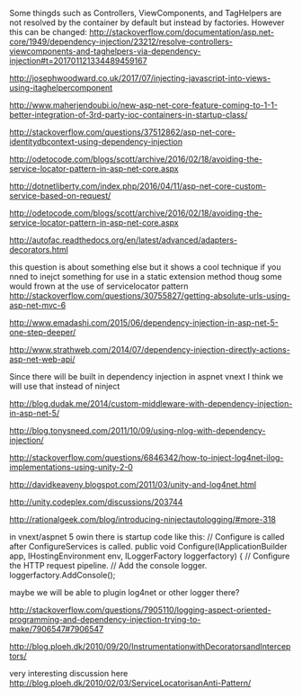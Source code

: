 
Some thingds such as Controllers, ViewComponents, and TagHelpers are not resolved by the container by default but instead by factories.
However this can be changed:
http://stackoverflow.com/documentation/asp.net-core/1949/dependency-injection/23212/resolve-controllers-viewcomponents-and-taghelpers-via-dependency-injection#t=201701121334489459167

http://josephwoodward.co.uk/2017/07/injecting-javascript-into-views-using-itaghelpercomponent

http://www.maherjendoubi.io/new-asp-net-core-feature-coming-to-1-1-better-integration-of-3rd-party-ioc-containers-in-startup-class/

http://stackoverflow.com/questions/37512862/asp-net-core-identitydbcontext-using-dependency-injection

http://odetocode.com/blogs/scott/archive/2016/02/18/avoiding-the-service-locator-pattern-in-asp-net-core.aspx

http://dotnetliberty.com/index.php/2016/04/11/asp-net-core-custom-service-based-on-request/

http://odetocode.com/blogs/scott/archive/2016/02/18/avoiding-the-service-locator-pattern-in-asp-net-core.aspx

http://autofac.readthedocs.org/en/latest/advanced/adapters-decorators.html



this question is about something else but it shows a cool technique if you nned to inejct something for use in a static extension method
thoug some would frown at the use of servicelocator pattern
http://stackoverflow.com/questions/30755827/getting-absolute-urls-using-asp-net-mvc-6

http://www.emadashi.com/2015/06/dependency-injection-in-asp-net-5-one-step-deeper/

http://www.strathweb.com/2014/07/dependency-injection-directly-actions-asp-net-web-api/


Since there will be built in dependency injection in aspnet vnext I think we will use that instead of ninject

http://blog.dudak.me/2014/custom-middleware-with-dependency-injection-in-asp-net-5/

http://blog.tonysneed.com/2011/10/09/using-nlog-with-dependency-injection/

http://stackoverflow.com/questions/6846342/how-to-inject-log4net-ilog-implementations-using-unity-2-0

http://davidkeaveny.blogspot.com/2011/03/unity-and-log4net.html

http://unity.codeplex.com/discussions/203744

http://rationalgeek.com/blog/introducing-ninjectautologging/#more-318

in vnext/aspnet 5 owin there is startup code like this:
 // Configure is called after ConfigureServices is called.
        public void Configure(IApplicationBuilder app, IHostingEnvironment env, ILoggerFactory loggerfactory)
        {
            // Configure the HTTP request pipeline.
            // Add the console logger.
            loggerfactory.AddConsole();

maybe we will be able to plugin log4net or other logger there?

http://stackoverflow.com/questions/7905110/logging-aspect-oriented-programming-and-dependency-injection-trying-to-make/7906547#7906547

http://blog.ploeh.dk/2010/09/20/InstrumentationwithDecoratorsandInterceptors/

very interesting discussion here
http://blog.ploeh.dk/2010/02/03/ServiceLocatorisanAnti-Pattern/
